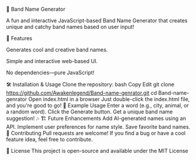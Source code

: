 🎸 Band Name Generator

A fun and interactive JavaScript-based Band Name Generator that creates unique and catchy band names based on user input!

🚀 Features

Generates cool and creative band names.

Simple and interactive web-based UI.

No dependencies—pure JavaScript!

🛠 Installation & Usage
Clone the repository:
bash
Copy
Edit
git clone https://github.com/Awakenlegend/Band-name-genrator.git
cd Band-name-genrator
Open index.html in a browser
Just double-click the index.html file, and you're good to go!
📜 Example Usage
Enter a word (e.g., city, animal, or a random word).
Click the Generate button.
Get a unique band name suggestion! 🎶
🏗 Future Enhancements
Add AI-generated names using an API.
Implement user preferences for name style.
Save favorite band names.
🤝 Contributing
Pull requests are welcome! If you find a bug or have a cool feature idea, feel free to contribute.

📜 License
This project is open-source and available under the MIT License

